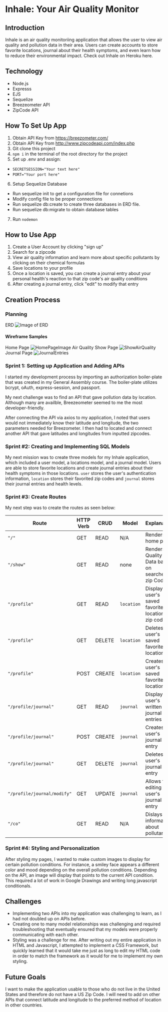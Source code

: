 # Inhale: Your Air Quality Monitor

## Introduction 

Inhale is an air quality monitoriing application that allows the user to view air quality and pollution data in their area. Users can create accounts to store favorite locations, journal about their health symptoms, and even learn how to reduce their environmental impact. 
Check out Inhale on Heroku here.

## Technology

- Node.js
- Expresss
- EJS
- Sequelize
- Breezeometer API
- ZipCode API

## How To Set Up App
1. Obtain API Key from https://breezometer.com/
2. Obtain API Key from http://www.zipcodeapi.com/index.php
3. Git clone this project
4. `npm i` in the terminal of the root directory for the project
5. Set up .env and assign:
- `SECRETSESSION="Your text here"`
- `PORT="Your port here"`
6. Setup Sequelize Database
- Run sequelize init to get a configuration file for connetions
- Modify config file to be proper connections
- Run sequelize db:create to create three databases in ERD file.
- Run sequelize db:migrate to obtain database tables
7. Run `nodemon`

## How to Use App
1. Create a User Account by clicking "sign up"
2. Search for a zipcode
3. View air quality information and learn more about specific pollutants by clicking on their chemical formulas
4. Save locations to your profile
5. Once a location is saved, you can create a journal entry about your personal health's reaction to that zip code's air quality conditions
6. After creating a journal entry, click "edit" to modify that entry

## Creation Process

### Planning
ERD
![Image of ERD](https://i.imgur.com/xbTz1Pv.png)

#### Wireframe Samples
Home Page
![HomePageImage](https://i.imgur.com/eYg8BNp.png)
Air Quality Show Page
![ShowAirQuality](https://i.imgur.com/dcwjuE6.png)
Journal Page
![JournalEntries](https://i.imgur.com/NyeAGXI.png)

### Sprint 1: Setting up Application and Adding APIs

I started my development process by importing an authorization boiler-plate that was created in my General Assembly course. The boiler-plate utilizes bcrypt, oAuth, express-session, and passport.

My next challenge was to find an API that gave pollution data by location. Although many are availble, Breezeometer seemed to me the most developer-friendly.

After connecting the API via axios to my application, I noted that users would not immediately know their latitude and longitude, the two parameters needed for Breezometer. I then had to located and connect another API that gave latitudes and longitudes from inputted zipcodes.

### Sprint #2: Creating and Implementing SQL Models

My next mission was to create three models for my Inhale application, which included a user model, a locations model, and a journal model. Users are able to store favorite locations and create journal entries about their health symptoms in those locations. `user` stores the user's authentication information, `location` stores their favorited zip codes and `journal` stores their journal entries and health levels.

### Sprint #3: Create Routes

My next step was to create the routes as seen below:

| Route | HTTP Verb | CRUD | Model | Explanation
| ------------- | ------------- | ------------- | ------------- | ------------- |
| `"/"` | GET  | READ | N/A | Renders home page
|`"/show"`  | GET  | READ | none | Renders Air Quality Data based on searched zip Code
|`"/profile"` | GET | READ | `location` | Displays user's saved favorite locations by zip code
|`"/profile"` | GET | DELETE | `location` | Deletes user's saved favorite location
|`"/profile"` | POST | CREATE | `location` | Creates user's saved favorite location
|`"/profile/journal"` | GET | READ | `journal` | Displays user's written journal entries
|`"/profile/journal"` | POST | CREATE | `journal` | Creates user's journal entry
|`"/profile/journal"` | GET | DELETE | `journal` | Deletes user's journal entry
|`"/profile/journal/modify"` | GET | UPDATE | `journal` | Allows for editing of user's journal entry
|`"/co"` | GET | READ | N/A | Dislays information about pollutant

### Sprint #4: Styling and Personalization
After styling my pages, I wanted to make custom images to display for certain pollution conditions. For instance, a smiley face appears a different color and mood depending on the overall pollution conditions. Depending on the API, an image will display that points to the current API condition. This required a lot of work in Google Drawings and writing long javascript conditionals.

## Challenges
- Implementing two APIs into my application was challenging to learn, as I had not doubled up on APIs before.
- Creating one to many model relationships was challenging and required troubleshooting that eventually ensured that my models were properly communicating with each other.
- Styling was a challenge for me. After writing out my entire application in HTML and Javascript, I attempted to implement a CSS Framework, but quickly learned that it would take me just as long to edit my HTML code in order to match the framework as it would for me to implement my own styling.

## Future Goals
I want to make the application usable to those who do not live in the United States and therefore do not have a US Zip Code. I will need to add on other APIs that connect latitude and longitude to the preferred method of location in other countries.

